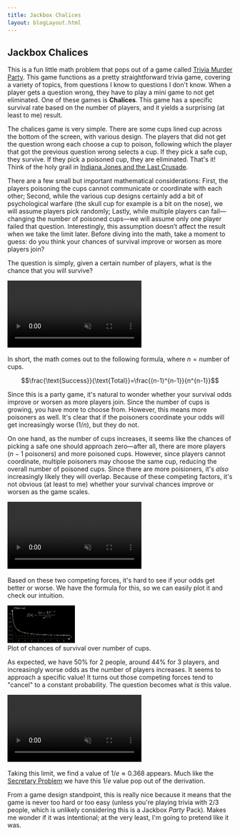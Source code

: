 ```yaml
---
title: Jackbox Chalices
layout: blogLayout.html
---
```


## Jackbox Chalices

This is a fun little math problem that pops out of a game called [Trivia Murder Party](https://www.jackboxgames.com/games/trivia-murder-party). This game functions as a pretty straightforward trivia game, covering a variety of topics, from questions I know to questions I don't know. When a player gets a question wrong, they have to play a mini game to not get eliminated. One of these games is **Chalices**. This game has a specific survival rate based on the number of players, and it yields a surprising (at least to me) result.

The chalices game is very simple. There are some cups lined cup across the bottom of the screen, with various design. The players that did not get the question wrong each choose a cup to poison, following which the player that got the previous question wrong selects a cup. If they pick a safe cup, they survive. If they pick a poisoned cup, they are eliminated. That's it! Think of the holy grail in [Indiana Jones and the Last Crusade](https://www.youtube.com/watch?v=VA7J0KkanzM). 

There are a few small but important mathematical considerations: First, the players poisoning the cups cannot communicate or coordinate with each other; Second, while the various cup designs certainly add a bit of psychological warfare (the skull cup for example is a bit on the nose), we will assume players pick randomly; Lastly, while multiple players can fail—changing the number of poisoned cups—we will assume only one player failed that question. Interestingly, this assumption doesn’t affect the result when we take the limit later. Before diving into the math, take a moment to guess: do you think your chances of survival improve or worsen as more players join?

The question is simply, given a certain number of players, what is the chance that you will survive?  

<div class="animation-container"> 
    <video class='hover-video' muted playsinline controls>
        <source src="/videos/CupDropAnimation.mp4" type="video/mp4">
        Your browser does not support the video tag.
    </video>
</div>


In short, the math comes out to the following formula, where $n=\text{number of cups}$.

$$\frac{\text{Success}}{\text{Total}}=\frac{(n-1)^{n-1}}{n^{n-1}}$$

Since this is a party game, it's natural to wonder whether your survival odds improve or worsen as more players join. Since the number of cups is growing, you have more to choose from. However, this means more poisoners as well. It's clear that if the poisoners coordinate your odds will get increasingly worse ($1/n$), but they do not.

On one hand, as the number of cups increases, it seems like the chances of picking a safe one should approach zero—after all, there are more players ($n-1$ poisoners) and more poisoned cups. However, since players cannot coordinate, multiple poisoners may choose the same cup, reducing the overall number of poisoned cups. Since there are more poisioners, it's *also* increasingly likely they will overlap. Because of these competing factors, it's not obvious (at least to me) whether your survival chances improve or worsen as the game scales.

<div class="animation-container"> 
    <video class='hover-video' muted playsinline controls>
        <source src="/videos/ExpandingCups.mp4" type="video/mp4">
        Your browser does not support the video tag.
    </video>
</div>

Based on these two competing forces, it's hard to see if your odds get better or worse. We have the formula for this, so we can easily plot it and check our intuition. 

<div class="animation-container with-note"  style="width: 30%; height: auto;">
    <img src="/images/chalices_plot.png" alt="Plot of chances of survival over number of cups">
</div>
<div class="note">Plot of chances of survival over number of cups.</div>

As expected, we have 50% for 2 people, around 44% for 3 players, and increasingly worse odds as the number of players increases. It seems to approach a specific value! It turns out those competing forces tend to "cancel" to a constant probability. The question becomes what *is* this value.

<div class="animation-container"> 
    <video class='hover-video' muted playsinline controls>
        <source src="/videos/SurvivalGraphAndAlgebra.mp4" type="video/mp4">
        Your browser does not support the video tag.
    </video>
</div>

Taking this limit, we find a value of $1/e \approx 0.368$ appears. Much like the [Secretary Problem](https://en.wikipedia.org/wiki/Secretary_problem) we have this $1/e$ value pop out of the derivation. 

From a game design standpoint, this is really nice because it means that the game is never too hard or too easy (unless you're playing trivia with 2/3 people, which is unlikely considering this is a Jackbox *Party* Pack). Makes me wonder if it was intentional; at the very least, I'm going to pretend like it was.

